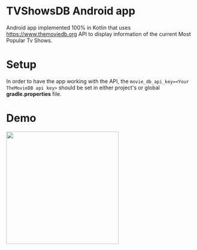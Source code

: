 # TVShowsDB Android app
Android app implemented 100% in Kotlin that uses https://www.themoviedb.org API to display information of the current Most Popular Tv Shows.

# Setup
In order to have the app working with the API, the `movie_db_api_key=<Your TheMovieDB api key>` should be set in either project's or global <b>gradle.properties</b> file.

# Demo
<img src="https://github.com/nico-gonzalez/TVShowsDB/blob/master/assets/corn-demo.gif?raw=true" width="300"/>
